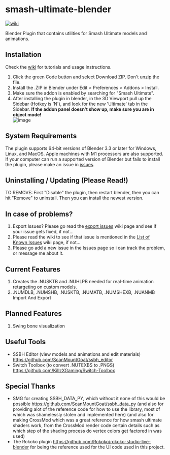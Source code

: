 # smash-ultimate-blender 
[![wiki](https://img.shields.io/badge/wiki-guide-success)](https://github.com/ssbucarlos/smash-ultimate-blender/wiki)

Blender Plugin that contains utilities for Smash Ultimate models and animations.

## Installation
Check the [wiki](https://github.com/ssbucarlos/smash-ultimate-blender/wiki) for tutorials and usage instructions. 
1. Click the green Code button and select Download ZIP. Don't unzip the file.
2. Install the .ZIP in Blender under Edit > Preferences > Addons > Install. 
3. Make sure the addon is enabled by searching for "Smash Ultimate".
4. After installing the plugin in blender, in the 3D Viewport pull up the Sidebar (Hotkey is 'N'), and look for the new 'Ultimate' tab in the Sidebar. **If the addon panel doesn't show up, make sure you are in object mode!**  
![image](https://user-images.githubusercontent.com/77519735/131579719-3bf859ac-40ad-4661-8b4c-0d0d0e34da8a.png)

## System Requirements
The plugin supports 64-bit versions of Blender 3.3 or later for Windows, Linux, and MacOS. Apple machines with M1 processors are also supported.
If your computer can run a supported version of Blender but fails to install the plugin, please make an issue in [issues](https://github.com/ssbucarlos/smash-ultimate-blender/issues).

## Uninstalling / Updating (Please Read!)
TO REMOVE: First "Disable" the plugin, then restart blender, then you can hit "Remove" to uninstall. Then you can install the newest version.

## In case of problems?
1. Export Issues? Please go read the [export issues](https://github.com/ssbucarlos/smash-ultimate-blender/wiki/Read-this-if-you-have-export-issues.-Or-want-to-avoid-Export-Issues) wiki page and see if your issue gets fixed, if not...
2. Please read the wiki to see if that issue is mentioned in the [List of Known Issues](https://github.com/ssbucarlos/smash-ultimate-blender/wiki/Known-Blender-Issues) wiki page, if not...
3. Please go add a new issue in the Issues page so i can track the problem, or message me about it.

## Current Features
1.  Creates the .NUSKTB and .NUHLPB needed for real-time animation retargeting on custom models.
2.  .NUMDLB, .NUMSHB, .NUSKTB, .NUMATB, .NUMSHEXB, .NUANMB Import And Export

## Planned Features
1. Swing bone visualization

## Useful Tools
* SSBH Editor (view models and animations and edit materials) https://github.com/ScanMountGoat/ssbh_editor
* Switch Toolbox (to convert .NUTEXBS to .PNGS) https://github.com/KillzXGaming/Switch-Toolbox

## Special Thanks
* SMG for creating SSBH_DATA_PY, which without it none of this would be possible https://github.com/ScanMountGoat/ssbh_data_py
(and also for providing alot of the reference code for how to use the library, most of which was shamelessly stolen and implemented here)
(and also for making CrossMod which was a great reference for how smash ultimate shaders work, from the CrossMod render code certain details such as which step of the shading process do vertex colors get factored in was used)
* The Rokoko plugin https://github.com/Rokoko/rokoko-studio-live-blender for being the reference used for the UI code used in this project.

